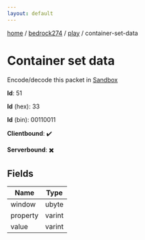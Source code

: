 ```yaml
---
layout: default
---
```


[home](/)  /  [bedrock274](/protocol/bedrock274)  /  [play](/protocol/bedrock274/play)  /  container-set-data

# Container set data

Encode/decode this packet in [Sandbox](../../../sandbox/bedrock274#Play.ContainerSetData)

**Id**: 51

**Id** (hex): 33

**Id** (bin): 00110011

**Clientbound**: ✔️

**Serverbound**: ✖️

## Fields

Name | Type
---|---
window | ubyte
property | varint
value | varint
